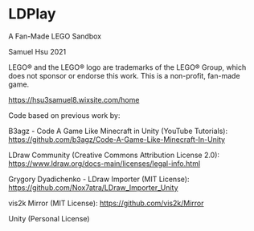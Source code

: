 # LDPlay
A Fan-Made LEGO Sandbox

Samuel Hsu 2021

LEGO® and the LEGO® logo are trademarks of the LEGO® Group, which does not sponsor or endorse this work.
This is a non-profit, fan-made game.

https://hsu3samuel8.wixsite.com/home

Code based on previous work by:

B3agz - Code A Game Like Minecraft in Unity (YouTube Tutorials): https://github.com/b3agz/Code-A-Game-Like-Minecraft-In-Unity

LDraw Community (Creative Commons Attribution License 2.0): https://www.ldraw.org/docs-main/licenses/legal-info.html

Grygory Dyadichenko - LDraw Importer (MIT License): https://github.com/Nox7atra/LDraw_Importer_Unity

vis2k Mirror (MIT License): https://github.com/vis2k/Mirror

Unity (Personal License)